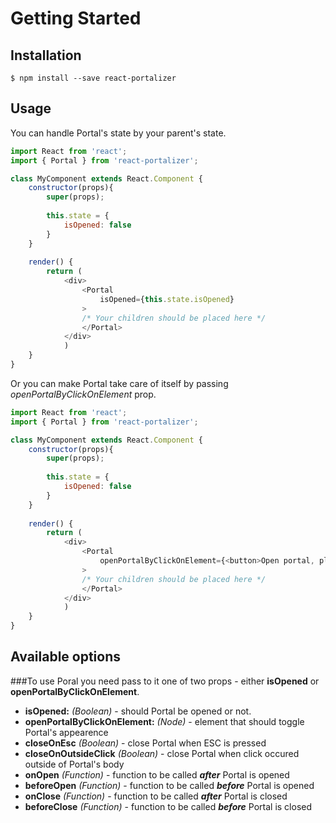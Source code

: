 
# Getting Started
## Installation

```
$ npm install --save react-portalizer
```

## Usage

You can handle Portal's state by your parent's state.
```javascript
import React from 'react';
import { Portal } from 'react-portalizer';

class MyComponent extends React.Component {
    constructor(props){
        super(props);
        
        this.state = {
            isOpened: false
        }
    }
	
	render() {
        return (
            <div>
                <Portal
                    isOpened={this.state.isOpened}
                >
                /* Your children should be placed here */   
                </Portal>
            </div>
            )
    }
}
```


Or you can make Portal take care of itself by passing *openPortalByClickOnElement* prop.
```javascript
import React from 'react';
import { Portal } from 'react-portalizer';

class MyComponent extends React.Component {
    constructor(props){
        super(props);
        
        this.state = {
            isOpened: false
        }
    }
	
	render() {
        return (
            <div>
                <Portal
                    openPortalByClickOnElement={<button>Open portal, please</button>}
                >
                /* Your children should be placed here */   
                </Portal>
            </div>
            )
    }
}
```


## Available options
###To use Poral you need pass to it one of two props - either **isOpened** or **openPortalByClickOnElement**.

* **isOpened:** *(Boolean)* - should Portal be opened or not.
* **openPortalByClickOnElement:** *(Node)* - element that should toggle Portal's appearence
* **closeOnEsc** *(Boolean)* - close Portal when ESC is pressed
* **closeOnOutsideClick** *(Boolean)* - close Portal when click occured outside of Portal's body
* **onOpen** *(Function)* - function to be called ***after*** Portal is opened
* **beforeOpen** *(Function)* - function to be called ***before*** Portal is opened 
* **onClose** *(Function)* - function to be called ***after*** Portal is closed
* **beforeClose** *(Function)* - function to be called ***before*** Portal is closed
<br>
<br>
<br>



